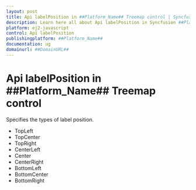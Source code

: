 ```yaml
---
layout: post
title: Api labelPosition in ##Platform_Name## Treemap control | Syncfusion
description: Learn here all about Api labelPosition in Syncfusion ##Platform_Name## Treemap control of Syncfusion Essential JS 2 and more.
platform: ej2-javascript
control: Api labelPosition 
publishingplatform: ##Platform_Name##
documentation: ug
domainurl: ##DomainURL##
---
```


# Api labelPosition in ##Platform_Name## Treemap control

Specifies the types of label position.
* TopLeft
* TopCenter
* TopRight
* CenterLeft
* Center
* CenterRight
* BottomLeft
* BottomCenter
* BottomRight